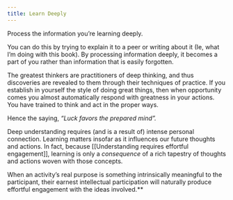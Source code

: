 ```yaml
---
title: Learn Deeply
---
```

Process the information you’re learning deeply. 

You can do this by trying to explain it to a peer or writing about it (Ie, what I’m doing with this book). By processing information deeply, it becomes a part of you rather than information that is easily forgotten. 

The greatest thinkers are practitioners of deep thinking, and thus discoveries are revealed to them through their techniques of practice. If you establish in yourself the style of doing great things, then when opportunity comes you almost automatically respond with greatness in your actions. You have trained to think and act in the proper ways.

Hence the saying, _“Luck favors the prepared mind”._

Deep understanding requires (and is a result of) intense personal connection. Learning matters insofar as it influences our future thoughts and actions. In fact, because [[Understanding requires effortful engagement]], learning is only a _consequence_ of a rich tapestry of thoughts and actions woven with those concepts.

When an activity’s real purpose is something intrinsically meaningful to the participant, their earnest intellectual participation will naturally produce effortful engagement with the ideas involved.**
